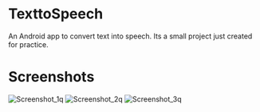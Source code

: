 # TexttoSpeech
An Android app to convert text into speech. Its a small project just created for practice.

# Screenshots

![Screenshot_1q](https://github.com/SomnathNikam/TexttoSpeech/assets/117519166/1c75fa0e-8874-42fd-9655-a2292812d393)
![Screenshot_2q](https://github.com/SomnathNikam/TexttoSpeech/assets/117519166/32d941e3-da7d-4762-83f6-7c6c85eb3a6b)
![Screenshot_3q](https://github.com/SomnathNikam/TexttoSpeech/assets/117519166/94bc95ce-5cfe-49c8-99cd-ccb0b1f8e956)
